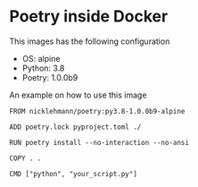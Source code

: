 Poetry inside Docker
====================

This images has the following configuration

- OS: alpine
- Python: 3.8
- Poetry: 1.0.0b9

An example on how to use this image

```
FROM nicklehmann/poetry:py3.8-1.0.0b9-alpine

ADD poetry.lock pyproject.toml ./

RUN poetry install --no-interaction --no-ansi

COPY . .

CMD ["python", "your_script.py"]
```
